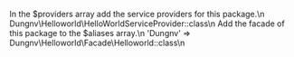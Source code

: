 In the $providers array add the service providers for this package.\n
Dungnv\Helloworld\HelloWorldServiceProvider::class\n
Add the facade of this package to the $aliases array.\n
'Dungnv' => Dungnv\Helloworld\Facade\Helloworld::class\n